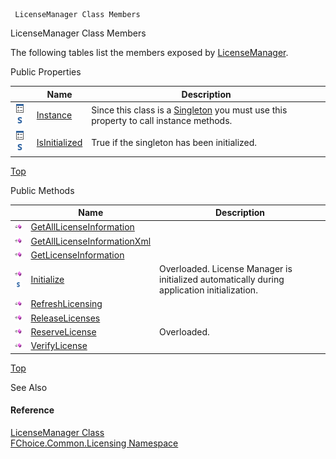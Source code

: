 ﻿     LicenseManager Class Members                                                   

LicenseManager Class Members

The following tables list the members exposed by [LicenseManager](FChoice.Common~FChoice.Common.Licensing.LicenseManager.md).

Public Properties

|   | Name | Description |
| --- | --- | --- |
| ![Public Property](dotnetimages/publicProperty.png)![static (Shared in Visual Basic)](dotnetimages/static.png) | [Instance](FChoice.Common~FChoice.Common.Licensing.LicenseManager~Instance.md) | Since this class is a [Singleton](http://c2.com/cgi/wiki?SingletonPattern) you must use this property to call instance methods.   |
| ![Public Property](dotnetimages/publicProperty.png)![static (Shared in Visual Basic)](dotnetimages/static.png) | [IsInitialized](FChoice.Common~FChoice.Common.Licensing.LicenseManager~IsInitialized.md) | True if the singleton has been initialized.   |

[Top](#top)

Public Methods

|   | Name | Description |
| --- | --- | --- |
| ![Public Method](dotnetimages/publicMethod.png) | [GetAllLicenseInformation](FChoice.Common~FChoice.Common.Licensing.LicenseManager~GetAllLicenseInformation.md) |   |
| ![Public Method](dotnetimages/publicMethod.png) | [GetAllLicenseInformationXml](FChoice.Common~FChoice.Common.Licensing.LicenseManager~GetAllLicenseInformationXml.md) |   |
| ![Public Method](dotnetimages/publicMethod.png) | [GetLicenseInformation](FChoice.Common~FChoice.Common.Licensing.LicenseManager~GetLicenseInformation.md) |   |
| ![Public Method](dotnetimages/publicMethod.png)![static (Shared in Visual Basic)](dotnetimages/static.png) | [Initialize](FChoice.Common~FChoice.Common.Licensing.LicenseManager~Initialize.md) | Overloaded. License Manager is initialized automatically during application initialization.   |
| ![Public Method](dotnetimages/publicMethod.png) | [RefreshLicensing](FChoice.Common~FChoice.Common.Licensing.LicenseManager~RefreshLicensing.md) |   |
| ![Public Method](dotnetimages/publicMethod.png) | [ReleaseLicenses](FChoice.Common~FChoice.Common.Licensing.LicenseManager~ReleaseLicenses.md) |   |
| ![Public Method](dotnetimages/publicMethod.png) | [ReserveLicense](FChoice.Common~FChoice.Common.Licensing.LicenseManager~ReserveLicense.md) | Overloaded.    |
| ![Public Method](dotnetimages/publicMethod.png) | [VerifyLicense](FChoice.Common~FChoice.Common.Licensing.LicenseManager~VerifyLicense.md) |   |

[Top](#top)

See Also

#### Reference

[LicenseManager Class](FChoice.Common~FChoice.Common.Licensing.LicenseManager.md)  
[FChoice.Common.Licensing Namespace](FChoice.Common~FChoice.Common.Licensing_namespace.md)